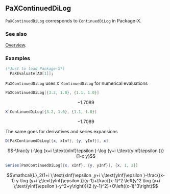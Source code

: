 ## PaXContinuedDiLog

`PaXContinuedDiLog` corresponds to `ContinuedDiLog` in Package-X.

### See also

[Overview](Extra/FeynHelpers.md).

### Examples

```mathematica
(*Just to load Package-X*)
  PaXEvaluate[A0[1]];
```

`PaXContinuedDiLog` uses ``X`ContinuedDiLog`` for numerical evaluations

```mathematica
PaXContinuedDiLog[{3.2, 1.0}, {1.1, 1.0}]
```

$$-1.7089$$

```mathematica
X`ContinuedDiLog[{3.2, 1.0}, {1.1, 1.0}]
```

$$-1.7089$$

The same goes for derivatives and series expansions

```mathematica
D[PaXContinuedDiLog[{x, xInf}, {y, yInf}], x]
```

$$-\frac{y (-\log (x+i \;\text{xInf}\epsilon )-\log (y+i \;\text{yInf}\epsilon ))}{1-x y}$$

```mathematica
Series[PaXContinuedDiLog[{x, xInf}, {y, yInf}], {x, 1, 2}]
```

$$\mathcal{L}_2(1+i \;\text{xInf}\epsilon ,y+i \;\text{yInf}\epsilon )-\frac{(x-1) y \log (y+i \;\text{yInf}\epsilon )}{y-1}+\frac{(x-1)^2 \left(y^2 \log (y+i \;\text{yInf}\epsilon )-y^2+y\right)}{2 (y-1)^2}+O\left((x-1)^3\right)$$